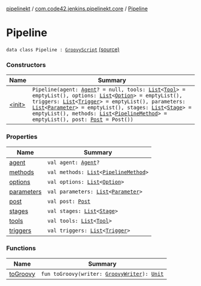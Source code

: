 [pipelinekt](../../index.md) / [com.code42.jenkins.pipelinekt.core](../index.md) / [Pipeline](./index.md)

# Pipeline

`data class Pipeline : `[`GroovyScript`](../../com.code42.jenkins.pipelinekt.core.writer/-groovy-script/index.md) [(source)](https://github.com/code42/pipelinekt/tree/master/core/src/main/kotlin/com/code42/jenkins/pipelinekt/core/Pipeline.kt#L17)

### Constructors

| Name | Summary |
|---|---|
| [&lt;init&gt;](-init-.md) | `Pipeline(agent: `[`Agent`](../-agent.md)`? = null, tools: `[`List`](https://kotlinlang.org/api/latest/jvm/stdlib/kotlin.collections/-list/index.html)`<`[`Tool`](../-tool.md)`> = emptyList(), options: `[`List`](https://kotlinlang.org/api/latest/jvm/stdlib/kotlin.collections/-list/index.html)`<`[`Option`](../-option.md)`> = emptyList(), triggers: `[`List`](https://kotlinlang.org/api/latest/jvm/stdlib/kotlin.collections/-list/index.html)`<`[`Trigger`](../-trigger.md)`> = emptyList(), parameters: `[`List`](https://kotlinlang.org/api/latest/jvm/stdlib/kotlin.collections/-list/index.html)`<`[`Parameter`](../-parameter/index.md)`> = emptyList(), stages: `[`List`](https://kotlinlang.org/api/latest/jvm/stdlib/kotlin.collections/-list/index.html)`<`[`Stage`](../../com.code42.jenkins.pipelinekt.core.stage/-stage/index.md)`> = emptyList(), methods: `[`List`](https://kotlinlang.org/api/latest/jvm/stdlib/kotlin.collections/-list/index.html)`<`[`PipelineMethod`](../../com.code42.jenkins.pipelinekt.core.method/-pipeline-method/index.md)`> = emptyList(), post: `[`Post`](../-post/index.md)` = Post())` |

### Properties

| Name | Summary |
|---|---|
| [agent](agent.md) | `val agent: `[`Agent`](../-agent.md)`?` |
| [methods](methods.md) | `val methods: `[`List`](https://kotlinlang.org/api/latest/jvm/stdlib/kotlin.collections/-list/index.html)`<`[`PipelineMethod`](../../com.code42.jenkins.pipelinekt.core.method/-pipeline-method/index.md)`>` |
| [options](options.md) | `val options: `[`List`](https://kotlinlang.org/api/latest/jvm/stdlib/kotlin.collections/-list/index.html)`<`[`Option`](../-option.md)`>` |
| [parameters](parameters.md) | `val parameters: `[`List`](https://kotlinlang.org/api/latest/jvm/stdlib/kotlin.collections/-list/index.html)`<`[`Parameter`](../-parameter/index.md)`>` |
| [post](post.md) | `val post: `[`Post`](../-post/index.md) |
| [stages](stages.md) | `val stages: `[`List`](https://kotlinlang.org/api/latest/jvm/stdlib/kotlin.collections/-list/index.html)`<`[`Stage`](../../com.code42.jenkins.pipelinekt.core.stage/-stage/index.md)`>` |
| [tools](tools.md) | `val tools: `[`List`](https://kotlinlang.org/api/latest/jvm/stdlib/kotlin.collections/-list/index.html)`<`[`Tool`](../-tool.md)`>` |
| [triggers](triggers.md) | `val triggers: `[`List`](https://kotlinlang.org/api/latest/jvm/stdlib/kotlin.collections/-list/index.html)`<`[`Trigger`](../-trigger.md)`>` |

### Functions

| Name | Summary |
|---|---|
| [toGroovy](to-groovy.md) | `fun toGroovy(writer: `[`GroovyWriter`](../../com.code42.jenkins.pipelinekt.core.writer/-groovy-writer/index.md)`): `[`Unit`](https://kotlinlang.org/api/latest/jvm/stdlib/kotlin/-unit/index.html) |
